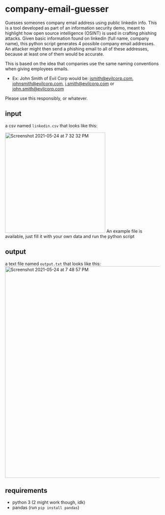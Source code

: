 # company-email-guesser
Guesses someones company email address using public linkedin info. This is a tool developed as part of an information security demo, meant to highlight how open source intelligence (OSINT) is used in crafting phishing attacks. Given basic information found on linkedin (full name, company name), this python script generates 4 possible company email addresses. An attacker might then send a phishing email to all of these addresses, because at least one of them would be accurate.

This is based on the idea that companies use the same naming conventions when giving employees emails. 
* Ex: John Smith of Evil Corp would be: jsmith@evilcorp.com, johnsmith@evilcorp.com, j.smith@evilcorp.com or john.smith@evilcorp.com

Please use this responsibly, or whatever.



## input
a csv named `linkedin.csv` that looks like this:

<img width="326" alt="Screenshot 2021-05-24 at 7 32 32 PM" src="https://user-images.githubusercontent.com/24460340/119391838-ca638b80-bcc6-11eb-8db8-291485cb4659.png">
An example file is available, just fill it with your own data and run the python script

## output

a text file named `output.txt` that looks like this:
<img width="688" alt="Screenshot 2021-05-24 at 7 48 57 PM" src="https://user-images.githubusercontent.com/24460340/119393607-14e60780-bcc9-11eb-90be-55a40b4f6581.png">

## requirements
 * python 3 (2 might work though, idk)
 * pandas (run `pip install pandas`)
 
 
